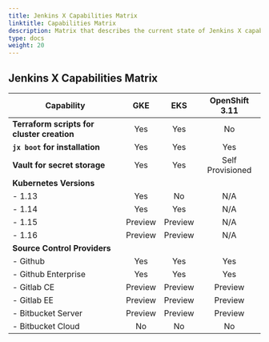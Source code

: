 ```yaml
---
title: Jenkins X Capabilities Matrix
linktitle: Capabilities Matrix
description: Matrix that describes the current state of Jenkins X capabilities for major Kubernetes platforms
type: docs
weight: 20
---
```


## Jenkins X Capabilities Matrix

| Capability | GKE | EKS | OpenShift 3.11 |
| --- | :---:| :---: | :---: |
| **Terraform scripts for cluster creation** | Yes | Yes | No |
| **`jx boot` for installation** | Yes | Yes | Yes |
| **Vault for secret storage** | Yes | Yes | Self Provisioned |
| **Kubernetes Versions** | | | |
| - 1.13 | Yes | No | N/A |
| - 1.14 | Yes | Yes | N/A |
| - 1.15 | Preview | Preview | N/A |
| - 1.16 | Preview | Preview |  N/A |
| **Source Control Providers** | | | |
| - Github | Yes | Yes | Yes |
| - Github Enterprise | Yes | Yes | Yes |
| - Gitlab CE | Preview | Preview | Preview |
| - Gitlab EE | Preview | Preview | Preview |
| - Bitbucket Server | Preview | Preview | Preview |
| - Bitbucket Cloud | No | No | No |
